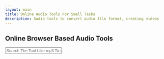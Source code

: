 ```yaml
---
layout: main
title: Online Audio Tools For Small Tasks
description: Audio tools to convert audio file format, creating videos by combining audio and images and so on;
---
```

<script type="application/ld+json">
{
  "@context": "https://schema.org",
  "@graph": [
    {
      "@type": "Organization",
      "name": "ReptileBirds",
      "url": "https://reptilebirds.com/",
      "logo": "https://reptilebirds.com/assets/img/ReptileBirds.png",
      "sameAs": [
        "https://www.facebook.com/reptilebirds",
        "https://twitter.com/reptilebirds",
        "https://www.linkedin.com/company/reptilebirds"
      ]
    },
    {
      "@type": "WebSite",
      "url": "https://reptilebirds.com/",
      "potentialAction": {
        "@type": "SearchAction",
        "target": "https://reptilebirds.com/search?q={search_term_string}",
        "query-input": "required name=search_term_string"
      }
    },
    {
      "@type": "ItemList",
      "name": "ReptileBirds Browser-Based Utility Tools Listing",
      "description": "A curated list of browser-based software tools that work offline once loaded.",
      "itemListElement": [
        {
          "@type": "ListItem",
          "position": 1,
          "item": {
            "@type": "SoftwareApplication",
            "name": "Audio File Format Converter",
            "url": "https://reptilebirds.com/file-compressor",
            "description": "Convert FLAC, WAV, M4A, AAC, OGG, OPUS, ALAC, AMR, AIFF, WMA, CAF to MP3 and vice versa. Fast, private, browser-based audio converter with offline capability."
          }
        },
        {
          "@type": "ListItem",
          "position": 2,
          "item": {
            "@type": "SoftwareApplication",
            "name": "Create Video from Image and Audio",
            "url": "https://reptilebirds.com/audio-converter",
            "description": "Create stunning videos by combining your images with audio tracks. Free online tool that works offline once loaded."
          }
        }
      ]
    },
    {
      "@type": "FAQPage",
      "mainEntity": [
        {
          "@type": "Question",
          "name": "Do these browser-based tools work offline?",
          "acceptedAnswer": {
            "@type": "Answer",
            "text": "Yes, these tools load in your browser and work fully offline after loading, ensuring fast and private processing."
          }
        },
        {
          "@type": "Question",
          "name": "Is my data uploaded to any server?",
          "acceptedAnswer": {
            "@type": "Answer",
            "text": "No, all processing happens locally in your browser. Your data never leaves your device."
          }
        },
        {
          "@type": "Question",
          "name": "Which browsers support these tools?",
          "acceptedAnswer": {
            "@type": "Answer",
            "text": "These tools are supported on all modern browsers including Chrome, Firefox, Safari, and Edge."
          }
        }
      ]
    }
  ]
}
</script>

<section style="width: 100%;">
    <h1>Online Browser Based Audio Tools</h1>
<div class="search-container">
   <i class="fas fa-search search-icon"></i>
   <input type="text" class="search-bar" id="searchInput" placeholder="Search The Tool Like mp3 To m4a....">
</div>


<div class="container">
<div class="tool-grid" id="toolsGrid">
</div>
</div>

<script src="/assets/js/audio-tools.js"></script>